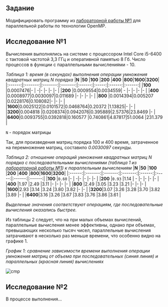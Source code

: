 ## Задание

Модифицировать программу из [лабораторной работы №1](https://github.com/eeeeagle/PP_1) для параллельной работы по технологии OpenMP.

## Исследование №1

Вычисления выполнялись на системе с процессором Intel Core i5-6400 с тактовой частотой 3,3 ГГц и оперативной памятью 8 Гб. Число процессов в функции с параллельными вычислениями - 10.

_Таблица 1: время (в секундах) выполнения операции умножения квадратных матриц N порядка_
|**N**   |**50**   |**100**  |**200**  |**400** |**800**|**1600**|**3200**|
|:------:|:-------:|:-------:|:-------:|:------:|:-----:|:------:|:------:|
|**100** |0.0007476|-        |        -|-       |-      |-       |-       |
|**200** |0.0009554|0.0034559|       - |-       |-      |-       |-       |
|**400** |0.0008977|0.0030097|0.011689 |-       |-      |-       |-       |
|**800** |0.0014394|0.005207 |0.0228176|0.108082|-      |-       |-       |
|**1600**|0.0025122|0.0101572|0.0468764|0.20372 |1.13825|-       |-       |
|**3200**|0.004818 |0.0208374|0.0942076|0.395889|2.57376|23.8469 |-       |
|**6400**|0.0093755|0.0392818|0.160577 |0.740861|4.87817|51.0064 |231.379 |

`N` - порядок матрицы

Так, для произведения матриц порядка 100 и 400 время, затраченное на перемножение матриц, составило _0.0030097_ секунды.

_Таблица 2: отношение операций умножения квадратных матриц N порядка с последовательными вычислениями (таблица 1 из [лабораторной работы №1](https://github.com/eeeeagle/PP_1)) к параллельным вычислениям_ 
|**N**   |**50**   |**100**  |**200**  |**400** |**800**|**1600**|**3200**|
|:------:|:-------:|:-------:|:-------:|:------:|:-----:|:------:|:------:|
|**100** |`0.60`   |-        |        -|-       |-      |-       |-       |
|**200** |`0.93`   |1.14     |       - |-       |-      |-       |-       |
|**400** |1.97     |2.49     |3.11     |-       |-      |-       |-       |
|**800** |2.49     |3.05     |3.23     |3.21    |-      |-       |-       |
|**1600**|2.93     |3.14     |3.24     |3.80    |3.82   |-       |-       |
|**3200**|3.07     |3.26     |3.28     |3.70    |3.82   |3.89    |-       |
|**6400**|3.16     |3.26     |3.67     |3.83    |3.76   |3.86    |3.61    |

_Выделеные значения соответствуют операциям, где последовательные вычисления оказались быстрее._

Из таблицы 2 следует, что на при малых объемах вычислений, параллельные вычисления менее эффективны, однако при объемах, превышающих несколько тысяч чисел, параллельные вычисления затрачивают в несколько раз меньше времени, что особенно видно на графике 1.

_График 1: сравнение зависимости времени выполнения операции умножения матриц от объема при последовательных (синия линия) и параллельных (красная линия) вычислениях_

![cmp](https://user-images.githubusercontent.com/90867530/197345326-480e59bc-91b8-48c7-adb9-4ff07cded20c.png)

## Исследование №2

В процессе выполнения...
